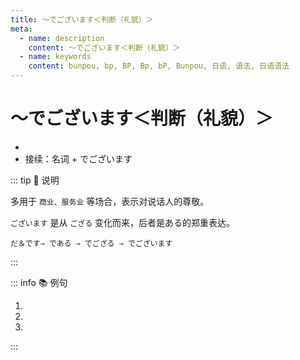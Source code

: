```yaml
---
title: ～でございます＜判断（礼貌）＞
meta:
  - name: description
    content: ～でございます＜判断（礼貌）＞
  - name: keywords
    content: bunpou, bp, BP, Bp, bP, Bunpou, 日语, 语法, 日语语法
---
```


# ～でございます＜判断（礼貌）＞

* <grammer-content sentence="意义：**判断句**的礼貌形式" />
* 接续：名词 + でございます

::: tip :bookmark: 说明

多用于 `商业、服务业` 等场合，表示对说话人的尊敬。

`ございます` 是从 `ござる` 变化而来，后者是ある的郑重表达。

`だ＆です⇒ である ⇒ でござる ⇒ でございます`

:::

::: info :books: 例句

1. <grammer-content id='1-9-6-0' sentence="7[階/かい]**でございます**。" trans="在7楼。" />
2. <grammer-content id='1-9-6-1' sentence="お[手洗/てあら]いは2[階/かい]**でございます**。" trans="洗手间在二楼。" />
3. <grammer-content id='1-9-6-2' sentence="はじめまして。加藤太郎の[母/はは]**でございます**。" trans="初次见面。我是加藤太郎的母亲。" />

:::
